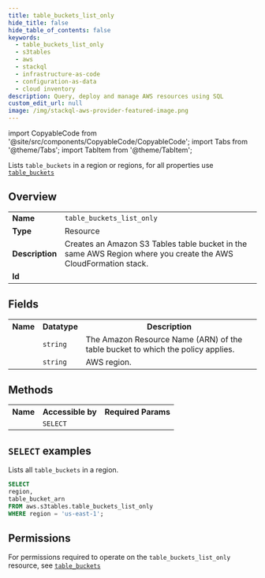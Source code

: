 ```yaml
---
title: table_buckets_list_only
hide_title: false
hide_table_of_contents: false
keywords:
  - table_buckets_list_only
  - s3tables
  - aws
  - stackql
  - infrastructure-as-code
  - configuration-as-data
  - cloud inventory
description: Query, deploy and manage AWS resources using SQL
custom_edit_url: null
image: /img/stackql-aws-provider-featured-image.png
---
```


import CopyableCode from '@site/src/components/CopyableCode/CopyableCode';
import Tabs from '@theme/Tabs';
import TabItem from '@theme/TabItem';

Lists <code>table_buckets</code> in a region or regions, for all properties use <a href="/services/serviceName/table_buckets/"><code>table_buckets</code></a>

## Overview
<table>
<tbody>
<tr><td><b>Name</b></td><td><code>table_buckets_list_only</code></td></tr>
<tr><td><b>Type</b></td><td>Resource</td></tr>
<tr><td><b>Description</b></td><td>Creates an Amazon S3 Tables table bucket in the same AWS Region where you create the AWS CloudFormation stack.</td></tr>
<tr><td><b>Id</b></td><td><CopyableCode code="aws.s3tables.table_buckets_list_only" /></td></tr>
</tbody>
</table>

## Fields
<table>
<tbody>
<tr><th>Name</th><th>Datatype</th><th>Description</th></tr><tr><td><CopyableCode code="table_bucket_arn" /></td><td><code>string</code></td><td>The Amazon Resource Name (ARN) of the table bucket to which the policy applies.</td></tr>
<tr><td><CopyableCode code="region" /></td><td><code>string</code></td><td>AWS region.</td></tr>
</tbody>
</table>

## Methods

<table>
<tbody>
  <tr>
    <th>Name</th>
    <th>Accessible by</th>
    <th>Required Params</th>
  </tr>
  <tr>
    <td><CopyableCode code="list_resources" /></td>
    <td><code>SELECT</code></td>
    <td><CopyableCode code="region" /></td>
  </tr>
</tbody>
</table>

## `SELECT` examples
Lists all <code>table_buckets</code> in a region.
```sql
SELECT
region,
table_bucket_arn
FROM aws.s3tables.table_buckets_list_only
WHERE region = 'us-east-1';
```


## Permissions

For permissions required to operate on the <code>table_buckets_list_only</code> resource, see <a href="/services/s3tables/table_buckets/#permissions"><code>table_buckets</code></a>

